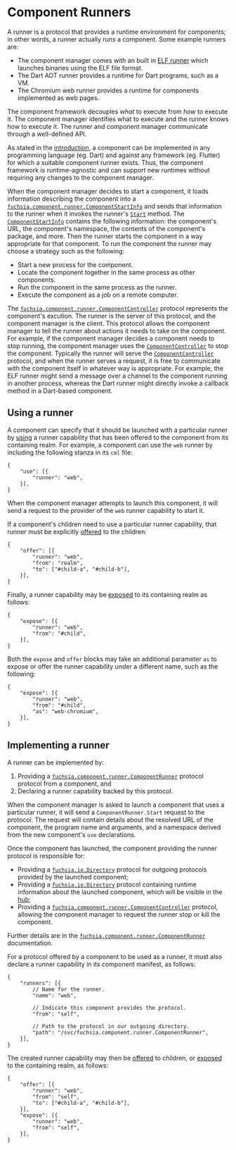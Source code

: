 # Component Runners

A runner is a protocol that provides a runtime environment for components; in
other words, a runner actually *runs* a component.
Some example runners are:

-   The component manager comes with an built in [ELF runner][elf-runner] which
    launches binaries using the ELF file format.
-   The Dart AOT runner provides a runtime for Dart programs, such as a VM.
-   The Chromium web runner provides a runtime for components implemented as web
    pages.

The component framework decouples _what_ to execute from _how_ to execute it.
The component manager identifies what to execute and the runner knows how to
execute it. The runner and component manager communicate through a
well-defined API.

As stated in the [introduction][intro], a component can be implemented in any
programming language (eg. Dart) and against any framework (eg. Flutter) for
which a suitable component runner exists. Thus, the component framework is
runtime-agnostic and can support new runtimes without requiring any changes to
the component manager.

When the component manager decides to start a component, it loads information
describing the component into a
[`fuchsia.component.runner.ComponentStartInfo`][sdk-component-runner] and sends that
information to the runner when it invokes the runner's
[`Start`][sdk-component-runner] method. The
[`ComponentStartInfo`][sdk-component-runner]
contains the following information: the component's URL, the component's
namespace, the contents of the component's package, and more. Then the runner
starts the component in a way appropriate for that component. To run the
component the runner may choose a strategy such as the following:

-  Start a new process for the component.
-  Locate the component together in the same process as other components.
-  Run the component in the same process as the runner.
-  Execute the component as a job on a remote computer.

The [`fuchsia.component.runner.ComponentController`][sdk-component-runner] protocol
represents the component's excution. The runner is the server of this protocol,
and the component manager is the client. This protocol allows the component
manager to tell the runner about actions it needs to take on the component. For
example, if the component manager decides a component needs to stop running, the
component manager uses the [`ComponentController`][sdk-component-runner] to stop
the component. Typically the runner will serve the
[`ComponentController`][sdk-component-runner] protocol, and when the runner
serves a request, it is free to communicate with the component itself in
whatever way is appropriate. For example, the ELF runner might send a message
over a channel to the component running in another process, whereas the Dart
runner might directly invoke a callback method in a Dart-based component.

## Using a runner

A component can specify that it should be launched with a particular runner by
[using][use] a runner capability that has been offered to the component from its
containing realm. For example, a component can use the `web` runner by including
the following stanza in its `cml` file:

```
{
    "use": [{
        "runner": "web",
    }],
}
```

When the component manager attempts to launch this component, it will send a
request to the provider of the `web` runner capability to start it.

If a component's children need to use a particular runner capability, that
runner must be explicitly [offered][offer] to the children:

```
{
    "offer": [{
        "runner": "web",
        "from": "realm",
        "to": ["#child-a", "#child-b"],
    }],
}
```

Finally, a runner capability may be [exposed][expose] to its containing realm as
follows:

```
{
    "expose": [{
        "runner": "web",
        "from": "#child",
    }],
}
```

Both the `expose` and `offer` blocks may take an additional parameter `as` to
expose or offer the runner capability under a different name, such as the
following:

```
{
    "expose": [{
        "runner": "web",
        "from": "#child",
        "as": "web-chromium",
    }],
}
```

## Implementing a runner

A runner can be implemented by:

1.  Providing a [`fuchsia.component.runner.ComponentRunner`][sdk-component-runner] protocol
    protocol from a component, and
2.  Declaring a runner capability backed by this protocol.

When the component manager is asked to launch a component that uses a particular
runner, it will send a `ComponentRunner.Start` request to the protocol. The
request will contain details about the resolved URL of the component, the
program name and arguments, and a namespace derived from the new component's
`use` declarations.

Once the component has launched, the component providing the runner protocol is
responsible for:

-   Providing a [`fuchsia.io.Directory`][sdk-directory] protocol for outgoing
    protocols provided by the launched component;
-   Providing a [`fuchsia.io.Directory`][sdk-directory] protocol containing
    runtime information about the launched component, which will be visible in
    the [hub][hub];
-   Providing a [`fuchsia.component.runner.ComponentController`][sdk-component-controller]
    protocol, allowing the component manager to request the runner stop or kill
    the component.

Further details are in the
[`fuchsia.component.runner.ComponentRunner`][sdk-component-runner] documentation.

For a protocol offered by a component to be used as a runner, it must also
declare a runner capability in its component manifest, as follows:

```
{
    "runners": [{
        // Name for the runner.
        "name": "web",

        // Indicate this component provides the protocol.
        "from": "self",

        // Path to the protocol in our outgoing directory.
        "path": "/svc/fuchsia.component.runner.ComponentRunner",
    }],
}
```

The created runner capability may then be [offered][offer] to children, or
[exposed][expose] to the containing realm, as follows:

```
{
    "offer": [{
        "runner": "web",
        "from": "self",
        "to": ["#child-a", "#child-b"],
    }],
    "expose": [{
        "runner": "web",
        "from": "self",
    }],
}
```

[elf-runner]: elf_runner.md
[expose]: component_manifests.md#expose
[hub]: hub.md
[intro]: introduction.md#a-component-is-a-hermetic-composable-isolated-program
[offer]: component_manifests.md#offer
[sdk-component-controller]: /sdk/fidl/fuchsia.component.runner/component_runner.fidl
[sdk-component-runner]: /sdk/fidl/fuchsia.component.runner/component_runner.fidl
[sdk-directory]: /sdk/fidl/fuchsia.io/io.fidl
[use]: component_manifests.md#use
